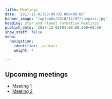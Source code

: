 ```yaml
---
title: Meetings
date: '2017-11-01T03:00:00.000+00:00'
banner_image: "/uploads/2018/12/07/compass.jpg"
heading: Star and Planet Formation Meetings
publish_date: '2017-12-01T04:00:00.000+00:00'
show_staff: false
menu:
  navigation:
    identifier: _contact
    weight: 4

---
```

## Upcoming meetings

* Meeting 1
* [Meeting 2](https://www.google.com) 